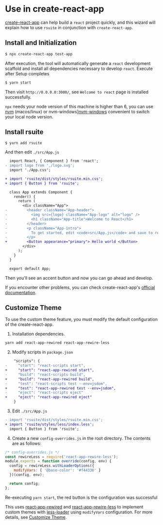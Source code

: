 # Use in create-react-app

[create-react-app][create-react-app] can help build a `react` project quickly, and this wizard will explain how to use `rsuite` in conjunction with `create-react-app`.

## Install and Initialization

```bash
$ npx create-react-app test-app
```

After execution, the tool will automatically generate a `react` development scaffold and install all dependencies necessary to develop `react`.
Execute after Setup completes

```bash
$ yarn start
```

Then visit `http://0.0.0.0:3000/`, see `Welcome to react` page is installed successfully.

`npx` needs your node version of this machine is higher than 6, you can use [nvm][nvm] (macos/linux) or nvm-windows][nvm-windows] convenient to switch your local node version.

## Install rsuite

```
$ yarn add rsuite
```

And then edit `./src/App.js`

```diff
  import React, { Component } from 'react';
- import logo from './logo.svg';
  import './App.css';

+ import 'rsuite/dist/styles/rsuite.min.css';
+ import { Button } from 'rsuite';

  class App extends Component {
    render() {
      return (
        <div className="App">
-         <header className="App-header">
-           <img src={logo} className="App-logo" alt="logo" />
-           <h1 className="App-title">Welcome to React</h1>
-         </header>
-         <p className="App-intro">
-           To get started, edit <code>src/App.js</code> and save to reload.
-         </p>
+         <Button appearance="primary"> Hello world </Button>
        </div>
      );
    }
  }

  export default App;
```

Then you'll see an accent button and now you can go ahead and develop.

If you encounter other problems, you can check create-react-app's [official documentation][create-react-app-readme].

## Customize Theme

To use the custom theme feature, you must modify the default configuration of the create-react-app.

1.  Installation dependencies.

```bash
yarn add react-app-rewired react-app-rewire-less
```

2.  Modify scripts in `package.json`

```diff
    "scripts": {
-     "start": "react-scripts start",
+     "start": "react-app-rewired start",
-     "build": "react-scripts build",
+     "build": "react-app-rewired build",
-     "test": "react-scripts test --env=jsdom",
+     "test": "react-app-rewired test --env=jsdom",
-     "eject": "react-scripts eject"
+     "eject": "react-app-rewired eject"
    }
```

3.  Edit `./src/App.js`

```diff
- import 'rsuite/dist/styles/rsuite.min.css';
+ import 'rsuite/styles/less/index.less';
  import { Button } from 'rsuite';
```

4.  Create a new `config-overrides.js` in the root directory. The contents are as follows:

```javascript
/* config-overrides.js */
const rewireLess = require('react-app-rewire-less');
module.exports = function override(config, env) {
  config = rewireLess.withLoaderOptions({
    modifyVars: { '@base-color': '#f44336' }
  })(config, env);

  return config;
};
```

Re-executing `yarn start`, the red button is the configuration was successful

This uses [react-app-rewired][react-app-rewired] and [react-app-rewire-less][react-app-rewire-less] to implement custom themes with [less-loader][less-loader] using `modifyVars` configuration. For more details, see [Customize Theme](/guide/themes).

[nvm]: https://github.com/creationix/nvm#installation
[nvm-windows]: https://github.com/coreybutler/nvm-windows#node-version-manager-nvm-for-windows
[create-react-app]: https://github.com/facebook/create-react-app
[create-react-app-readme]: https://github.com/facebook/create-react-app/blob/next/README.md
[react-app-rewired]: https://github.com/timarney/react-app-rewired
[react-app-rewire-less]: https://github.com/timarney/react-app-rewired/blob/master/packages/react-app-rewire-less/README.md
[less-loader]: https://github.com/webpack-contrib/less-loader
